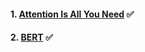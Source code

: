 #### 1. [Attention Is All You Need](https://github.com/ahmadSoliman94/Natural-Language-processing/tree/main/Attention%20is%20all%20you%20need) ✅

#### 2. [BERT](https://github.com/ahmadSoliman94/Large-Language-Model/tree/main/Transformers/BERT) ✅
